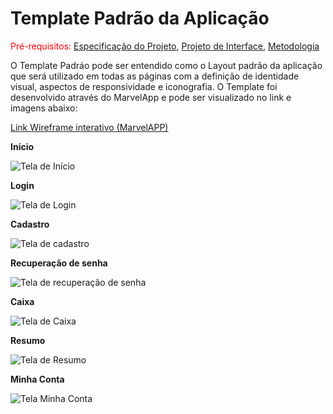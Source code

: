 # Template Padrão da Aplicação

<span style="color:red">Pré-requisitos: <a href="2-Especificação do Projeto.md"> Especificação do Projeto</a></span>, <a href="3-Projeto de Interface.md"> Projeto de Interface</a>, <a href="4-Metodologia.md"> Metodologia</a>

O Template Padráo pode ser entendido como o Layout padrão da aplicação que será utilizado em todas as páginas com a definição de identidade visual, aspectos de responsividade e iconografia. O Template foi desenvolvido através do MarvelApp e pode ser visualizado no link e imagens abaixo:

[Link Wireframe interativo (MarvelAPP)](https://marvelapp.com/prototype/6a20jd5)

**Início**

![Tela de Início](img/inicio.png)

**Login**

![Tela de Login](img/login.png)


**Cadastro**

![Tela de cadastro](img/cadastro.png)


**Recuperação de senha**

![Tela de recuperação de senha](img/senha.png)


**Caixa**

![Tela de Caixa](img/Caixa.png)


**Resumo**

![Tela de Resumo](img/resumo.png)


**Minha Conta**

![Tela Minha Conta](img/minhaconta.png)

